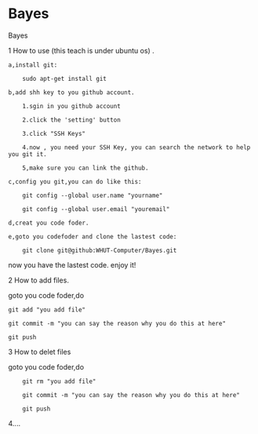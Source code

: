 Bayes
=====

Bayes

1 How to use (this teach is under ubuntu os) .

	a,install git:
	
		sudo apt-get install git
		
	b,add shh key to you github account.
	
		1.sgin in you github account 
		
		2.click the 'setting' button
		
		3.click "SSH Keys"
		
		4.now , you need your SSH Key, you can search the network to help you git it.
		
		5,make sure you can link the github.
		
	c,config you git,you can do like this: 
	
		git config --global user.name "yourname"
		
		git config --global user.email "youremail"
		
	d,creat you code foder.
	
	e,goto you codefoder and clone the lastest code:
	
		git clone git@github:WHUT-Computer/Bayes.git
		
now you have the lastest code. enjoy it!


2 How to add files.

goto you code foder,do

	git add "you add file"
	
	git commit -m "you can say the reason why you do this at here"
	
	git push
	

3 How to delet files

goto you code foder,do

        git rm "you add file"
        
        git commit -m "you can say the reason why you do this at here"
        
        git push
        

4....
